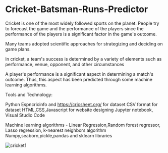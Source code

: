 # Cricket-Batsman-Runs-Predictor

Cricket is one of the most widely followed sports on the planet. People try to forecast the game and the performance of the players since the performance of the players is a significant factor in the game's outcome.

Many teams adopted scientific approaches for strategizing and deciding on game plans.

In cricket, a team's success is determined by a variety of elements such as performance, venue, opponent, and other circumstances

A player's performance is a significant aspect in determining a match's outcome. Thus, this aspect has been predicted through some machine learning algorithms.

Tools and Technology:

Python 
Espncricinfo and https://cricsheet.org/ for dataset
CSV format for dataset
HTML,CSS,Javascript for website designing
Jupyter notebook, Visual Studio Code

Machine learning algorithms - Linear Regression,Random forest regressor, Lasso regression, k-nearest neighbors algorithm
Numpy,seaborn,pickle,pandas and sklearn libraries

![cricket1](https://user-images.githubusercontent.com/90515944/171371150-eb64ebd9-3e76-46d6-b324-3b696772be4f.jpg)





